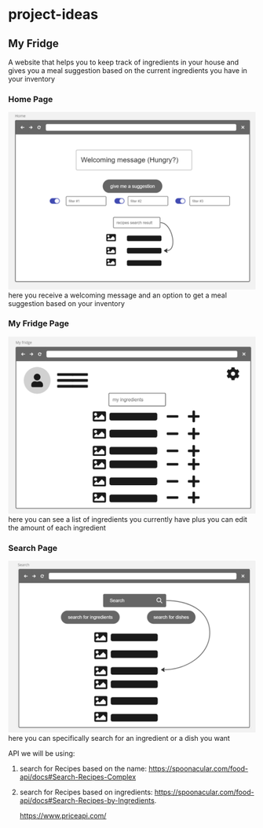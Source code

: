 # project-ideas

## My Fridge

A website that helps you to keep track of ingredients in your house and gives you a meal suggestion based on the current ingredients you have in your inventory

### Home Page
![Home](./assets/Home.png "Home Page")
here you receive a welcoming message and an option to get a meal suggestion based on your inventory
### My Fridge Page
![Alt text](./assets/inventory.png "My Fridge Page")
here you can see a list of ingredients you currently have plus you can edit the amount of each ingredient 
### Search Page
![Alt text](./assets/search.png "Search Page")
here you can specifically search for an ingredient or a dish you want

API we will be using:

1. search for Recipes based on the name: https://spoonacular.com/food-api/docs#Search-Recipes-Complex
2. search for Recipes based on ingredients: https://spoonacular.com/food-api/docs#Search-Recipes-by-Ingredients.


   https://www.priceapi.com/
